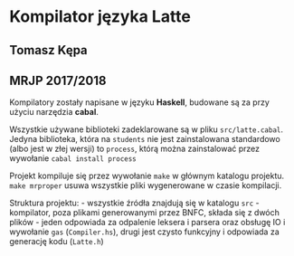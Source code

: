 # Kompilator języka Latte
## Tomasz Kępa
## MRJP 2017/2018

Kompilatory zostały napisane w języku **Haskell**, budowane są za 
przy użyciu narzędzia **cabal**.

Wszystkie używane biblioteki zadeklarowane są w pliku `src/latte.cabal`. 
Jedyna biblioteka, która na `students` nie jest zainstalowana standardowo 
(albo jest w złej wersji) to `process`, którą można zainstalować przez wywołanie 
`cabal install process`

Projekt kompiluje się przez wywołanie `make` w głównym katalogu projektu.
`make mrproper` usuwa wszystkie pliki wygenerowane w czasie kompilacji.

Struktura projektu: 
    - wszystkie źródła znajdują się w katalogu `src`
    - kompilator, poza plikami generowanymi przez BNFC, składa się z dwóch plików 
        - jeden odpowiada za odpalenie leksera i parsera oraz obsługę IO 
        i wywołanie `gas` (`Compiler.hs`),
        drugi jest czysto funkcyjny i odpowiada za generację kodu (`Latte.h`)
